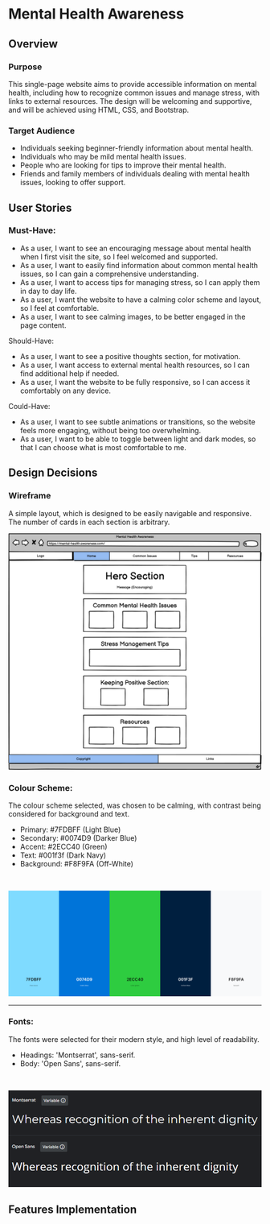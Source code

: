 
# Mental Health Awareness

## Overview

### Purpose

This single-page website aims to provide accessible information on mental health, including how to recognize common issues and manage stress, with links to external resources. The design will be welcoming and supportive, and will be achieved using HTML, CSS, and Bootstrap.

### Target Audience

- Individuals seeking beginner-friendly information about mental health.
- Individuals who may be mild mental health issues.
- People who are looking for tips to improve their mental health.
- Friends and family members of individuals dealing with mental health issues, looking to offer support.

## User Stories

### Must-Have:

- As a user, I want to see an encouraging message about mental health when I first visit the site, so I feel welcomed and supported.
- As a user, I want to easily find information about common mental health issues, so I can gain a comprehensive understanding.
- As a user, I want to access tips for managing stress, so I can apply them in day to day life.
- As a user, I want the website to have a calming color scheme and layout, so I feel at comfortable.
- As a user, I want to see calming images, to be better engaged in the page content.

Should-Have:

- As a user, I want to see a positive thoughts section, for motivation.
- As a user, I want access to external mental health resources, so I can find additional help if needed.
- As a user, I want the website to be fully responsive, so I can access it comfortably on any device.

Could-Have:

- As a user, I want to see subtle animations or transitions, so the website feels more engaging, without being too overwhelming.
- As a user, I want to be able to toggle between light and dark modes, so that I can choose what is most comfortable to me.

## Design Decisions

### Wireframe

A simple layout, which is designed to be easily navigable and responsive. The number of cards in each section is arbitrary.

![Wireframe](assets/images/Mental-Health-Awareness-Wireframe.png)

### Colour Scheme:

The colour scheme selected, was chosen to be calming, with contrast being considered for background and text.
- Primary: #7FDBFF (Light Blue)
- Secondary: #0074D9 (Darker Blue) 
- Accent: #2ECC40 (Green)
- Text: #001f3f (Dark Navy)
- Background: #F8F9FA (Off-White)

<br>

![Colour Scheme](assets/images/colourscheme.png)

---



### Fonts:

The fonts were selected for their modern style, and high level of readability.
- Headings: 'Montserrat', sans-serif.
- Body: 'Open Sans', sans-serif.

<br>

![Fonts](assets/images/fonts.png)

## Features Implementation


